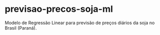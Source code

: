 # previsao-precos-soja-ml
Modelo de Regressão Linear para previsão de preços diários da soja no Brasil (Paraná).
